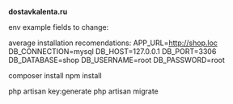 **dostavkalenta.ru**

env example fields to change:


average installation recomendations:
APP_URL=http://shop.loc
DB_CONNECTION=mysql
DB_HOST=127.0.0.1
DB_PORT=3306
DB_DATABASE=shop
DB_USERNAME=root
DB_PASSWORD=root

composer install
npm install

php artisan key:generate
php artisan migrate